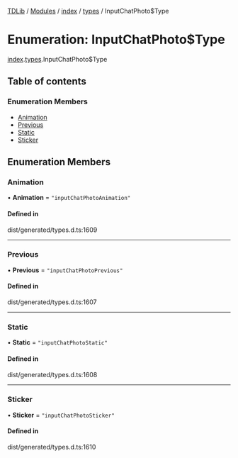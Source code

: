 [TDLib](../README.md) / [Modules](../modules.md) / [index](../modules/index.md) / [types](../modules/index.types.md) / InputChatPhoto$Type

# Enumeration: InputChatPhoto$Type

[index](../modules/index.md).[types](../modules/index.types.md).InputChatPhoto$Type

## Table of contents

### Enumeration Members

- [Animation](index.types.InputChatPhoto_Type.md#animation)
- [Previous](index.types.InputChatPhoto_Type.md#previous)
- [Static](index.types.InputChatPhoto_Type.md#static)
- [Sticker](index.types.InputChatPhoto_Type.md#sticker)

## Enumeration Members

### Animation

• **Animation** = ``"inputChatPhotoAnimation"``

#### Defined in

dist/generated/types.d.ts:1609

___

### Previous

• **Previous** = ``"inputChatPhotoPrevious"``

#### Defined in

dist/generated/types.d.ts:1607

___

### Static

• **Static** = ``"inputChatPhotoStatic"``

#### Defined in

dist/generated/types.d.ts:1608

___

### Sticker

• **Sticker** = ``"inputChatPhotoSticker"``

#### Defined in

dist/generated/types.d.ts:1610
